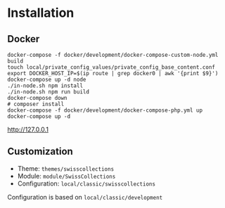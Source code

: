 # Installation
## Docker
```
docker-compose -f docker/development/docker-compose-custom-node.yml build
touch local/private_config_values/private_config_base_content.conf
export DOCKER_HOST_IP=$(ip route | grep docker0 | awk '{print $9}')
docker-compose up -d node
./in-node.sh npm install
./in-node.sh npm run build
docker-compose down
# composer install
docker-compose -f docker/development/docker-compose-php.yml up
docker-compose up -d 
```

http://127.0.0.1

## Customization 
- Theme: `themes/swisscollections`
- Module: `module/SwissCollections`
- Configuration: `local/classic/swisscollections`

Configuration is based on `local/classic/development`
